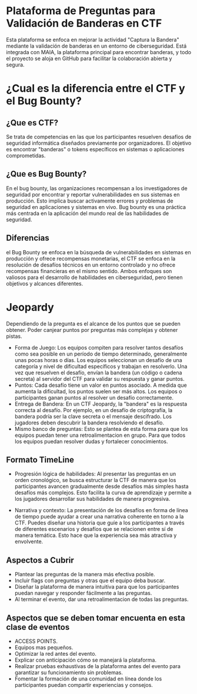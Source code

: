 # Plataforma de Preguntas para Validación de Banderas en CTF

Esta plataforma se enfoca en mejorar la actividad "Captura la Bandera" mediante la validación de banderas en un entorno de ciberseguridad. Está integrada con MAIA, la plataforma principal para encontrar banderas, y todo el proyecto se aloja en GitHub para facilitar la colaboración abierta y segura.

# ¿Cual es la diferencia entre el CTF y el Bug Bounty?
## ¿Que es CTF?
Se trata de competencias en las que los participantes resuelven desafíos de seguridad informática diseñados previamente por organizadores. El objetivo es encontrar "banderas" o tokens específicos en sistemas o aplicaciones comprometidas.

## ¿Que es Bug Bounty?
En el bug bounty, las organizaciones recompensan a los investigadores de seguridad por encontrar y reportar vulnerabilidades en sus sistemas en producción. Esto implica buscar activamente errores y problemas de seguridad en aplicaciones y sistemas en vivo. Bug bounty es una práctica más centrada en la aplicación del mundo real de las habilidades de seguridad.

## Diferencias
el Bug Bounty se enfoca en la búsqueda de vulnerabilidades en sistemas en producción y ofrece recompensas monetarias, el CTF se enfoca en la resolución de desafíos técnicos en un entorno controlado y no ofrece recompensas financieras en el mismo sentido. Ambos enfoques son valiosos para el desarrollo de habilidades en ciberseguridad, pero tienen objetivos y alcances diferentes.

# Jeopardy
Dependiendo de la pregunta es el alcance de los puntos que se pueden obtener.
Poder canjear puntos por preguntas más complejas y obtener pistas.

- Forma de Juego: Los equipos compiten para resolver tantos desafíos como sea posible en un período de tiempo determinado, generalmente unas pocas horas o días. Los equipos seleccionan un desafío de una categoría y nivel de dificultad específicos y trabajan en resolverlo. Una vez que resuelven el desafío, envían la bandera (un código o cadena secreta) al servidor del CTF para validar su respuesta y ganar puntos.
- Puntos: Cada desafío tiene un valor en puntos asociado. A medida que aumenta la dificultad, los puntos suelen ser más altos. Los equipos o participantes ganan puntos al resolver un desafío correctamente.
- Entrega de Bandera: En un CTF Jeopardy, la "bandera" es la respuesta correcta al desafío. Por ejemplo, en un desafío de criptografía, la bandera podría ser la clave secreta o el mensaje descifrado. Los jugadores deben descubrir la bandera resolviendo el desafío.
- Mismo banco de preguntas: Esto se plantea de esta forma para que los equipos puedan tener una retroalimentacion en grupo. Para que todos los equipos puedan resolver dudas y fortalecer conocimientos. 

## Formato TimeLine
- Progresión lógica de habilidades: Al presentar las preguntas en un orden cronológico, se busca estructurar la CTF de manera que los participantes avancen gradualmente desde desafíos más simples hasta desafíos más complejos. Esto facilita la curva de aprendizaje y permite a los jugadores desarrollar sus habilidades de manera progresiva.

- Narrativa y contexto: La presentación de los desafíos en forma de línea de tiempo puede ayudar a crear una narrativa coherente en torno a la CTF. Puedes diseñar una historia que guíe a los participantes a través de diferentes escenarios y desafíos que se relacionen entre sí de manera temática. Esto hace que la experiencia sea más atractiva y envolvente.

## Aspectos a Cubrir

- Plantear las preguntas de la manera más efectiva posible.
- Incluir flags con preguntas y otras que el equipo deba buscar.
- Diseñar la plataforma de manera intuitiva para que los participantes puedan navegar y responder fácilmente a las preguntas.
- Al terminar el evento, dar una retroalimentacion de todas las preguntas. 

## Aspectos que se deben tomar encuenta en esta clase de eventos

- ACCESS POINTS.
- Equipos mas pequeños.
- Optimizar la red antes del evento.
- Explicar con anticipación cómo se manejará la plataforma.
- Realizar pruebas exhaustivas de la plataforma antes del evento para garantizar su funcionamiento sin problemas.
- Fomentar la formación de una comunidad en línea donde los participantes puedan compartir experiencias y consejos.



